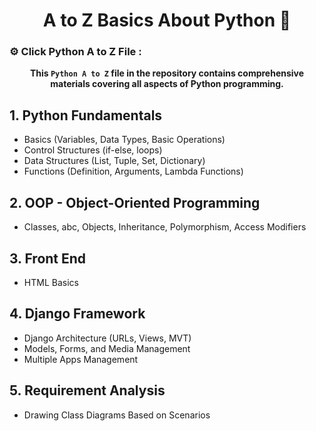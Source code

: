 <h1 align="center">A to Z Basics About Python 🐍</h1>
<h3 align="left">⚙️ Click Python A to Z File :</h3>

<p align="center"><strong>This <code>Python A to Z</code> file in the repository contains comprehensive materials covering all aspects of Python programming.</strong></p>

## 1. Python Fundamentals
- Basics (Variables, Data Types, Basic Operations)
- Control Structures (if-else, loops)
- Data Structures (List, Tuple, Set, Dictionary)
- Functions (Definition, Arguments, Lambda Functions)

## 2. OOP - Object-Oriented Programming
- Classes, abc, Objects, Inheritance, Polymorphism, Access Modifiers

## 3. Front End
- HTML Basics

## 4. Django Framework
- Django Architecture (URLs, Views, MVT)
- Models, Forms, and Media Management
- Multiple Apps Management

## 5. Requirement Analysis
- Drawing Class Diagrams Based on Scenarios
